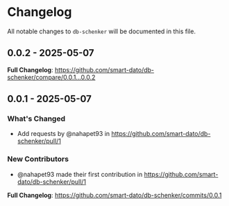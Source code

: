 # Changelog

All notable changes to `db-schenker` will be documented in this file.

## 0.0.2 - 2025-05-07

**Full Changelog**: https://github.com/smart-dato/db-schenker/compare/0.0.1...0.0.2

## 0.0.1 - 2025-05-07

### What's Changed

* Add requests by @nahapet93 in https://github.com/smart-dato/db-schenker/pull/1

### New Contributors

* @nahapet93 made their first contribution in https://github.com/smart-dato/db-schenker/pull/1

**Full Changelog**: https://github.com/smart-dato/db-schenker/commits/0.0.1
